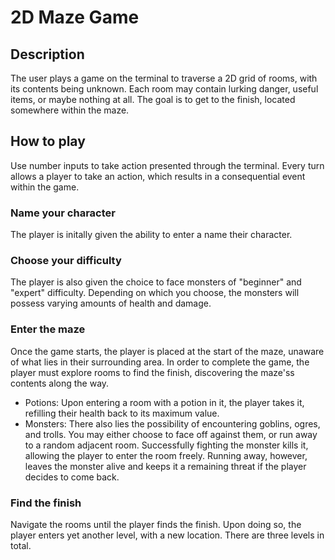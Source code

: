 # 2D Maze Game
## Description
The user plays a game on the terminal to traverse a 2D grid of rooms, with its contents being unknown. Each room may contain lurking danger, useful items, or maybe nothing at all. The goal is to get to the finish, located somewhere within the maze.
## How to play
Use number inputs to take action presented through the terminal. Every turn allows a player to take an action, which results in a consequential event within the game.
### Name your character
The player is initally given the ability to enter a name their character.
### Choose your difficulty
The player is also given the choice to face monsters of "beginner" and "expert" difficulty. Depending on which you choose, the monsters will possess varying amounts of health and damage.
### Enter the maze
Once the game starts, the player is placed at the start of the maze, unaware of what lies in their surrounding area. In order to complete the game, the player must explore rooms to find the finish, discovering the maze'ss contents along the way.
* Potions: Upon entering a room with a potion in it, the player takes it, refilling their health back to its maximum value.
* Monsters: There also lies the possibility of encountering goblins, ogres, and trolls. You may either choose to face off against them, or run away to a random adjacent room. Successfully fighting the monster kills it, allowing the player to enter the room freely. Running away, however, leaves the monster alive and keeps it a remaining threat if the player decides to come back.
### Find the finish
Navigate the rooms until the player finds the finish. Upon doing so, the player enters yet another level, with a new location. There are three levels in total.
